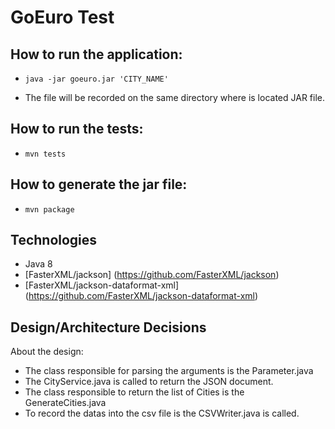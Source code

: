 GoEuro Test
==============

How to run the application:
--------------

-  `java -jar goeuro.jar 'CITY_NAME'`

-  The file will be recorded on the same directory where is located JAR file.

How to run the tests:
---------------------

- `mvn tests`

How to generate the jar file:
-----------------------------

- `mvn package`

 Technologies
 --------------
   - Java 8
   - [FasterXML/jackson] (https://github.com/FasterXML/jackson)
   - [FasterXML/jackson-dataformat-xml] (https://github.com/FasterXML/jackson-dataformat-xml)
   
   
Design/Architecture Decisions
-------------- 
About the design:
 
 - The class responsible for parsing the arguments is the Parameter.java
 - The CityService.java is called to return the JSON document.
 - The class responsible to return the list of Cities is the GenerateCities.java 
 - To record the datas into the csv file is the CSVWriter.java is called.
 
 
   
  


